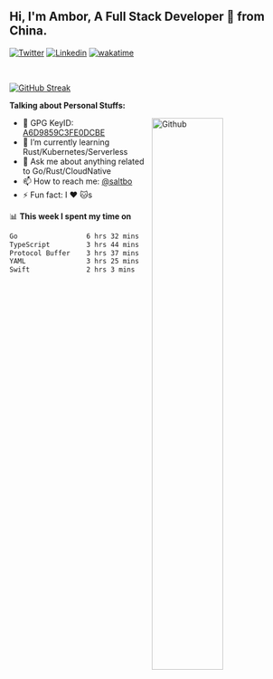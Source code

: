 ## Hi, I'm Ambor, A Full Stack Developer 🚀 from China.

[![Twitter](https://img.shields.io/badge/-saltbo-1ca0f1?style=flat&logo=twitter&logoColor=white)](https://twitter.com/rdsaltbo)
[![Linkedin](https://img.shields.io/badge/-saltbo-blue?style=flat&logo=Linkedin&logoColor=white)](https://www.linkedin.com/in/saltbo/)
[![wakatime](https://wakatime.com/badge/user/f82b1c77-faab-48cd-aef5-a12c0aff104b.svg)](https://wakatime.com/@f82b1c77-faab-48cd-aef5-a12c0aff104b)

&nbsp;  

[![GitHub Streak](https://streak-stats.demolab.com/?user=saltbo&hide_border=true&date_format=M%20j%5B%2C%20Y%5D)](https://git.io/streak-stats)


**Talking about Personal Stuffs:**
<!-- Any image aligned to the right. Beware the width  -->
<img width="50%" align="right" alt="Github" src="https://raw.githubusercontent.com/saltbo/saltbo/master/images/git-header.svg" />

- 🤘 GPG KeyID: [A6D9859C3FE0DCBE](https://saltbo.cn/pgp_keys.asc)
- 🌱 I’m currently learning Rust/Kubernetes/Serverless
- 💬 Ask me about anything related to Go/Rust/CloudNative
- 📫 How to reach me: [@saltbo](https://t.me/saltbo)
- ⚡ Fun fact: I :heart: :cat:s


📊 **This week I spent my time on**
<!--START_SECTION:waka-->

```txt
Go                 6 hrs 32 mins   ███████░░░░░░░░░░░░░░░░░░   28.25 %
TypeScript         3 hrs 44 mins   ████░░░░░░░░░░░░░░░░░░░░░   16.19 %
Protocol Buffer    3 hrs 37 mins   ████░░░░░░░░░░░░░░░░░░░░░   15.70 %
YAML               3 hrs 25 mins   ███▓░░░░░░░░░░░░░░░░░░░░░   14.83 %
Swift              2 hrs 3 mins    ██▒░░░░░░░░░░░░░░░░░░░░░░   08.88 %
```

<!--END_SECTION:waka-->
